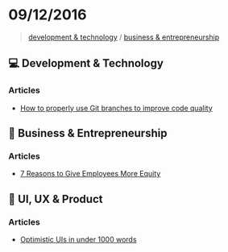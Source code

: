 # 09/12/2016

> [development & technology](#computer-development--technology) / [business & entrepreneurship](#business--entrepreneurship)

## :computer: Development & Technology

### Articles
- [How to properly use Git branches to improve code quality](https://hackernoon.com/how-to-properly-use-git-branches-to-improve-code-quality-1a53c239d250#.lmriosufj)


## :briefcase: Business & Entrepreneurship

### Articles
- [7 Reasons to Give Employees More Equity](https://hackernoon.com/7-reasons-to-give-employees-more-equity-e6641934783e#.ihp4rx466)


## :art: UI, UX & Product

### Articles
- [Optimistic UIs in under 1000 words](https://uxplanet.org/optimistic-1000-34d9eefe4c05#.2n94rutfz)